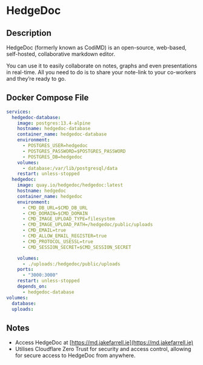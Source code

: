 # HedgeDoc

## Description

HedgeDoc (formerly known as CodiMD) is an open-source, web-based, self-hosted, collaborative markdown editor.

You can use it to easily collaborate on notes, graphs and even presentations in real-time. All you need to do is to share your note-link to your co-workers and they’re ready to go.

## Docker Compose File

```yaml
services:
  hedgedoc-database:
    image: postgres:13.4-alpine
    hostname: hedgedoc-database
    container_name: hedgedoc-database
    environment:
      - POSTGRES_USER=hedgedoc
      - POSTGRES_PASSWORD=$POSTGRES_PASSWORD
      - POSTGRES_DB=hedgedoc
    volumes:
      - database:/var/lib/postgresql/data
    restart: unless-stopped
  hedgedoc:
    image: quay.io/hedgedoc/hedgedoc:latest
    hostname: hedgedoc
    container_name: hedgedoc
    environment:
      - CMD_DB_URL=$CMD_DB_URL
      - CMD_DOMAIN=$CMD_DOMAIN
      - CMD_IMAGE_UPLOAD_TYPE=filesystem
      - CMD_IMAGE_UPLOAD_PATH=/hedgedoc/public/uploads
      - CMD_EMAIL=true
      - CMD_ALLOW_EMAIL_REGISTER=true
      - CMD_PROTOCOL_USESSL=true
      - CMD_SESSION_SECRET=$CMD_SESSION_SECRET

    volumes:
      - ./uploads:/hedgedoc/public/uploads
    ports:
      - "3000:3000"
    restart: unless-stopped
    depends_on:
      - hedgedoc-database
volumes:
  database:
  uploads:
```

## Notes

- Access HedgeDoc at [https://md.jakefarrell.ie](https://md.jakefarrell.ie)
- Utilises Cloudflare Zero Trust for security and access control, allowing for secure access to HedgeDoc from anywhere.